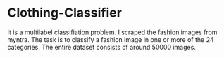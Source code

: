 # Clothing-Classifier
It is a multilabel classifiation problem.
I scraped the fashion images from myntra.
The task is to classify a fashion image in one or more of the 24 categories.
The entire dataset consists of around 50000 images.
